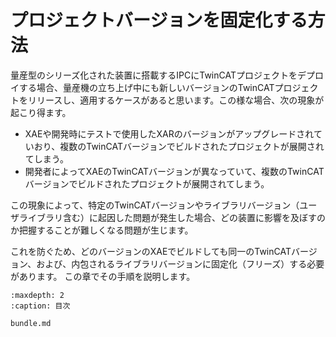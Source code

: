 # プロジェクトバージョンを固定化する方法

量産型のシリーズ化された装置に搭載するIPCにTwinCATプロジェクトをデプロイする場合、量産機の立ち上げ中にも新しいバージョンのTwinCATプロジェクトをリリースし、適用するケースがあると思います。この様な場合、次の現象が起こり得ます。

* XAEや開発時にテストで使用したXARのバージョンがアップグレードされていおり、複数のTwinCATバージョンでビルドされたプロジェクトが展開されてしまう。
* 開発者によってXAEのTwinCATバージョンが異なっていて、複数のTwinCATバージョンでビルドされたプロジェクトが展開されてしまう。

この現象によって、特定のTwinCATバージョンやライブラリバージョン（ユーザライブラリ含む）に起因した問題が発生した場合、どの装置に影響を及ぼすのか把握することが難しくなる問題が生じます。

これを防ぐため、どのバージョンのXAEでビルドしても同一のTwinCATバージョン、および、内包されるライブラリバージョンに固定化（フリーズ）する必要があります。
この章でその手順を説明します。

```{toctree}
:maxdepth: 2
:caption: 目次

bundle.md
```
